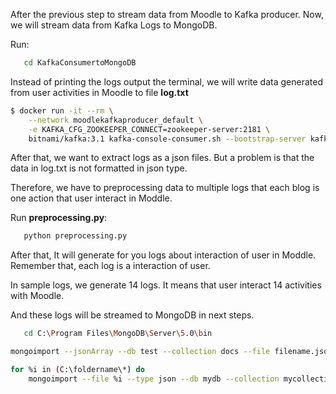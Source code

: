After the previous step to stream data from Moodle to Kafka producer. Now, we will stream data from Kafka Logs to MongoDB.

Run:

```bash
   cd KafkaConsumertoMongoDB
```
Instead of printing the logs output the terminal, we will write data generated from user activities in Moodle to file **log.txt**

```bash
$ docker run -it --rm \
    --network moodlekafkaproducer_default \
    -e KAFKA_CFG_ZOOKEEPER_CONNECT=zookeeper-server:2181 \
    bitnami/kafka:3.1 kafka-console-consumer.sh --bootstrap-server kafka:9092 --topic saturday-test --from-beginning > log.txt
```
After that, we want to extract logs as a json files. But a problem is that the data in log.txt is not formatted in json type. 

Therefore, we have to preprocessing data to multiple logs that each blog is one action that user interact in Moddle.

Run **preprocessing.py**:

```bash
   python preprocessing.py
```
After that, It will generate for you logs about interaction of user in Moddle. Remember that, each log is a interaction of user.

In sample logs, we generate 14 logs. It means that user interact 14 activities with Moodle.

And these logs will be streamed to MongoDB in next steps.

```bash
   cd C:\Program Files\MongoDB\Server\5.0\bin
```

```bash
mongoimport --jsonArray --db test --collection docs --file filename.json
```

```bash
for %i in (C:\foldername\*) do 
    mongoimport --file %i --type json --db mydb --collection mycollection
```
